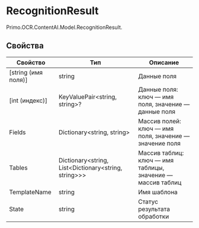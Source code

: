 # RecognitionResult

Primo.OCR.ContentAI.Model.RecognitionResult.


## Свойства

| Свойство                | Тип                                                                            | Описание                      |
| ----------------------- | ------------------------------------------------------------------------------ | ----------------------------- |
| \[string (имя поля)]    | string                                                                         | Данные поля |
| \[int (индекс)]         | KeyValuePair\<string, string>?                                                 | Данные поля: ключ — имя поля, значение — данные поля |
| Fields                  | Dictionary\<string, string>                                                    | Массив полей: ключ — имя поля, значение — значение поля |
| Tables                  | Dictionary\<string, List\<Dictionary\<string, string>>>                        | Массив таблиц: ключ — имя таблицы, значение — массив таблиц |
| TemplateName            | string                                                                         | Имя шаблона |
| State                   | string                                                                         | Статус результата обработки |


